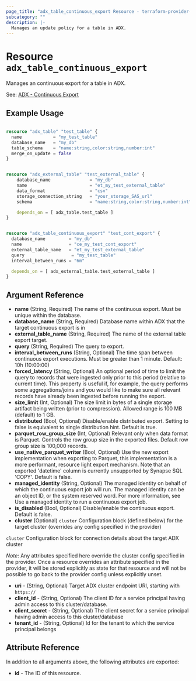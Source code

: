 ```yaml
---
page_title: "adx_table_continuous_export Resource - terraform-provider-adx"
subcategory: ""
description: |-
  Manages an update policy for a table in ADX.
---
```


# Resource `adx_table_continuous_export`

Manages an continuous export for a table in ADX.

See: [ADX - Continuous Export ](https://learn.microsoft.com/en-us/azure/data-explorer/kusto/management/data-export/continuous-data-export)

## Example Usage

```terraform

resource "adx_table" "test_table" {
  name            = "my_test_table"
  database_name   = "my_db"
  table_schema    = "name:string,color:string,number:int"
  merge_on_update = false
}


resource "adx_external_table" "test_external_table" {
    database_name               = "my_db"
    name                        = "et_my_test_external_table"
    data_format                 = "csv"
    storage_connection_string   = "your_storage_SAS_url"
    schema                      = "name:string,color:string,number:int"

    depends_on = [ adx_table.test_table ]
}


resource "adx_table_continuous_export" "test_cont_export" {
  database_name         = "my_db"
  name                  = "ce_my_test_cont_export"
  external_table_name   = "et_my_test_external_table"
  query                  = "my_test_table"
  interval_between_runs = "6m"

  depends_on = [ adx_external_table.test_external_table ]
}


```

## Argument Reference

- **name** (String, Required) The name of the continuous export. Must be unique within the database.
- **database_name** (String, Required) Database name within ADX that the target continuous export is in
- **external_table_name** (String, Required) The name of the external table export target.
- **query** (String, Required) The query to export.
- **interval_between_runs** (String, Optional) The time span between continuous export executions. Must be greater than 1 minute. Default: 10h (10:00:00)
- **forced_latency** (String, Optional) An optional period of time to limit the query to records that were ingested only prior to this period (relative to current time). This property is useful if, for example, the query performs some aggregations/joins and you would like to make sure all relevant records have already been ingested before running the export.
- **size_limit** (Int, Optional) The size limit in bytes of a single storage artifact being written (prior to compression). Allowed range is 100 MB (default) to 1 GB.
- **distributed** (Bool, Optional) Disable/enable distributed export. Setting to false is equivalent to single distribution hint. Default is true.
- **parquet_row_group_size** (Int, Optional) Relevant only when data format is Parquet. Controls the row group size in the exported files. Default row group size is 100,000 records.
- **use_native_parquet_writer** (Bool, Optional) Use the new export implementation when exporting to Parquet, this implementation is a more performant, resource light export mechanism. Note that an exported 'datetime' column is currently unsupported by Synapse SQL 'COPY'. Default is false.
- **managed_identity** (String, Optional) The managed identity on behalf of which the continuous export job will run. The managed identity can be an object ID, or the system reserved word. For more information, see Use a managed identity to run a continuous export job.
- **is_disabled** (Bool, Optional) Disable/enable the continuous export. Default is false.
- **cluster** (Optional) `cluster` Configuration block (defined below) for the target cluster (overrides any config specified in the provider)

`cluster` Configuration block for connection details about the target ADX cluster 

*Note*: Any attributes specified here override the cluster config specified in the provider. Once a resource overrides an attribute specified in the provider, it will be stored explicitly as state for that resource and will not be possible to go back to the provider config unless explicitly unset.

- **uri** - (String, Optional) Target ADX cluster endpoint URI, starting with `https://`
- **client_id** - (String, Optional) The client ID for a service principal having admin access to this cluster/database.
- **client_secret** - (String, Optional) The client secret for a service principal having admin access to this cluster/database
- **tenant_id** - (String, Optional) Id for the tenant to which the service principal belongs

## Attribute Reference

In addition to all arguments above, the following attributes are exported:

- **id** - The ID of this resource.
